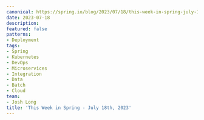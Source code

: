 ```yaml
---
canonical: https://spring.io/blog/2023/07/18/this-week-in-spring-july-18th-2023
date: 2023-07-18
description: 
featured: false
patterns:
- Deployment
tags:
- Spring
- Kubernetes
- DevOps
- Microservices
- Integration
- Data
- Batch
- Cloud
team:
- Josh Long
title: 'This Week in Spring - July 18th, 2023'
---
```




